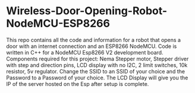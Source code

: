 # Wireless-Door-Opening-Robot-NodeMCU-ESP8266
This repo contains all the code and information for a robot that opens a door with an internet connection and an ESP8266 NodeMCU.
Code is written in C++ for a NodeMCU Esp8266 V2 development board.
Components required for this project: Nema Stepper motor, Stepper driver with step and direction pins, LCD display with no I2C, 2 limit switches, 10k resistor, 5v regulator.
Change the SSID to an SSID of your choice and the Password to a Password of your choice.
The LCD Display will give you the IP of the server hosted on the Esp after setup is complete.

